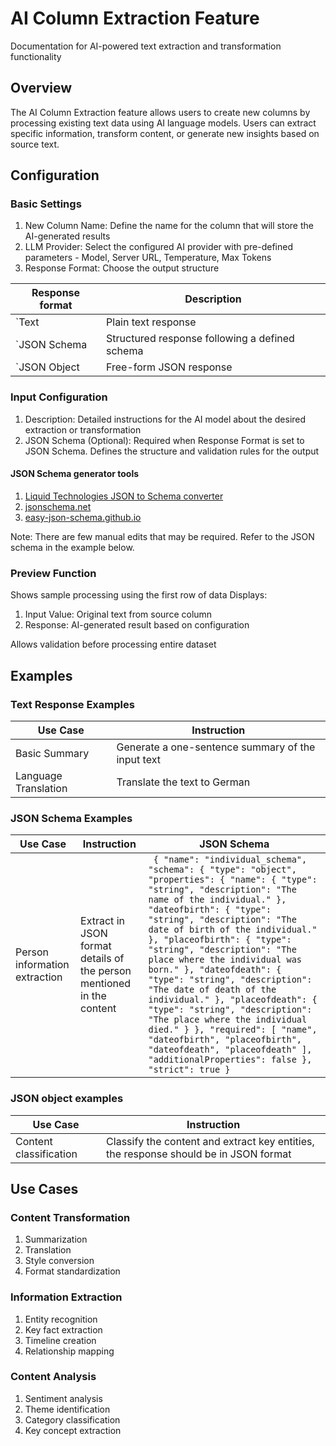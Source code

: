 # AI Column Extraction Feature
Documentation for AI-powered text extraction and transformation functionality

## Overview
The AI Column Extraction feature allows users to create new columns by processing existing text data using AI language models. Users can extract specific information, transform content, or generate new insights based on source text.

## Configuration

### Basic Settings
1. New Column Name: Define the name for the column that will store the AI-generated results
2. LLM Provider: Select the configured AI provider with pre-defined parameters - Model, Server URL, Temperature, Max Tokens
3. Response Format: Choose the output structure

| Response format  | Description |
|-------------|------------|
 | `Text |  Plain text response | 
 | `JSON Schema |  Structured response following a defined schema | 
 | `JSON Object |  Free-form JSON response | 

### Input Configuration

1. Description: Detailed instructions for the AI model about the desired extraction or transformation
2. JSON Schema (Optional): Required when Response Format is set to JSON Schema. Defines the structure and validation rules for the output

#### JSON Schema generator tools
1. [Liquid Technologies JSON to Schema converter](https://www.liquid-technologies.com/online-json-to-schema-converter)
2. [jsonschema.net](http://www.jsonschema.net)
3. [easy-json-schema.github.io](https://easy-json-schema.github.io)

Note: There are few manual edits that may be required. Refer to the JSON schema in the example below.

### Preview Function

Shows sample processing using the first row of data
Displays:
1. Input Value: Original text from source column
2. Response: AI-generated result based on configuration

Allows validation before processing entire dataset

## Examples

### Text Response Examples
| Use Case | Instruction |
|-------------|------------|
| Basic Summary | Generate a one-sentence summary of the input text |
| Language Translation | Translate the text to German |

### JSON Schema Examples
| Use Case | Instruction | JSON Schema |
|-------------|------------|------------|
| Person information extraction | Extract in JSON format details of the person mentioned in the content | ``` { "name": "individual_schema", "schema": { "type": "object", "properties": { "name": { "type": "string", "description": "The name of the individual." }, "dateofbirth": { "type": "string", "description": "The date of birth of the individual." }, "placeofbirth": { "type": "string", "description": "The place where the individual was born." }, "dateofdeath": { "type": "string", "description": "The date of death of the individual." }, "placeofdeath": { "type": "string", "description": "The place where the individual died." } }, "required": [ "name", "dateofbirth", "placeofbirth", "dateofdeath", "placeofdeath" ], "additionalProperties": false }, "strict": true }``` |

### JSON object examples

| Use Case | Instruction |
|-------------|------------|
| Content classification | Classify the content and extract key entities, the response should be in JSON format |

## Use Cases

### Content Transformation

1. Summarization
2. Translation
3. Style conversion
4. Format standardization


### Information Extraction

1. Entity recognition
2. Key fact extraction
3. Timeline creation
4. Relationship mapping


### Content Analysis

1. Sentiment analysis
2. Theme identification
3. Category classification
4. Key concept extraction
